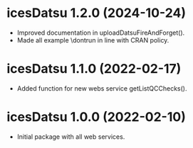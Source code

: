 # icesDatsu 1.2.0 (2024-10-24)

* Improved documentation in uploadDatsuFireAndForget().
* Made all example \dontrun in line with CRAN policy.

# icesDatsu 1.1.0 (2022-02-17)

* Added function for new webs service getListQCChecks().


# icesDatsu 1.0.0 (2022-02-10)

* Initial package with all web services.
